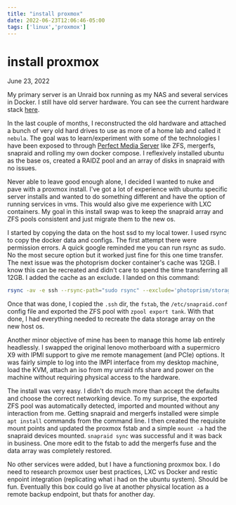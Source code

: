 ```yaml
---
title: "install proxmox"
date: 2022-06-23T12:06:46-05:00
tags: ['linux','proxmox']
---
```

# install proxmox
June 23, 2022

My primary server is an Unraid box running as my NAS and several services in Docker. I still have old server hardware. You can see the current hardware stack [here](setup.html).

In the last couple of months, I reconstructed the old hardware and attached a bunch of very old hard drives to use as more of a home lab and called it `nebula`. The goal was to learn/experiment with some of the technologies I have been exposed to through [Perfect Media Server](https://perfectmediaserver.com/) like ZFS, mergerfs, snapraid and rolling my own docker compose. I reflexively installed ubuntu as the base os, created a RAIDZ pool and an array of disks in snapraid with no issues. 

Never able to leave good enough alone, I decided I wanted to nuke and pave with a proxmox install. I've got a lot of experience with ubuntu specific server installs and wanted to do something different and have the option of running services in vms. This would also give me experience with LXC containers. My goal in this install swap was to keep the snapraid array and ZFS pools consistent and just migrate them to the new os.

I started by copying the data on the host ssd to my local tower. I used rsync to copy the docker data and configs. The first attempt there were permission errors. A quick google reminded me you can run rsync as sudo. No the most secure option but it worked just fine for this one time transfer. The next issue was the photoprism docker container's cache was 12GB. I know this can be recreated and didn't care to spend the time transferring all 12GB. I added the cache as an exclude. I landed on this command: 

```bash
rsync -av -e ssh --rsync-path="sudo rsync" --exclude='photoprism/storage/cache' nebula:/home/gavin/docker/ docker/
```

Once that was done, I copied the `.ssh` dir, the `fstab`, the `/etc/snapraid.conf` config file and exported the ZFS pool with `zpool export tank`. With that done, I had everything needed to recreate the data storage array on the new host os. 

Another minor objective of mine has been to manage this home lab entirely headlessly. I swapped the original lenovo motherboard with a supermicro X9 with IPMI support to give me remote management (and PCIe) options. It was fairly simple to log into the IMPI interface from my desktop machine, load the KVM, attach an iso from my unraid nfs share and power on the machine without requiring physical access to the hardware. 

The install was very easy. I didn't do much more than accept the defaults and choose the correct networking device. To my surprise, the exported ZFS pool was automatically detected, imported and mounted without any interaction from me. Getting snapraid and mergerfs installed were simple `apt install` commands from the command line. I then created the requisite mount points and updated the proxmox fstab and a simple `mount -a` had the snapraid devices mounted. `snapraid sync` was successful and it was back in business. One more edit to the fstab to add the mergerfs fuse and the data array was completely restored. 

No other services were added, but I have a functioning proxmox box. I do need to research proxmox user best practices, LXC vs Docker and restic enpoint integration (replicating what i had on the ubuntu system). Should be fun. Eventually this box could go live at another physical location as a remote backup endpoint, but thats for another day.